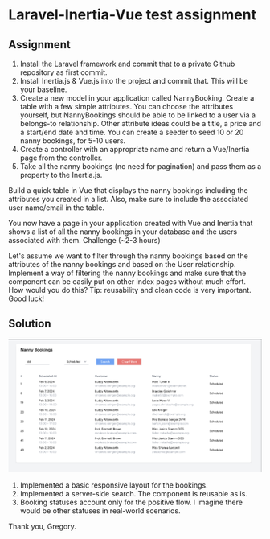 # Laravel-Inertia-Vue test assignment

## Assignment

1. Install the Laravel framework and commit that to a private Github repository as first commit.
2. Install Inertia.js & Vue.js into the project and commit that. This will be your baseline.
3. Create a new model in your application called NannyBooking. Create a table with a few simple
   attributes. You can choose the attributes yourself, but NannyBookings should be able to be linked to a user via a belongs-to relationship. Other attribute ideas could be a title, a price and a start/end date and time. You can create a seeder to seed 10 or 20 nanny bookings, for 5-10 users.
4. Create a controller with an appropriate name and return a Vue/Inertia page from the controller.
5. Take all the nanny bookings (no need for pagination) and pass them as a property to the Inertia.js.

Build a quick table in Vue that displays the nanny bookings including the attributes you created in a list. Also, make sure to include the associated user name/email in the table.

You now have a page in your application created with Vue and Inertia that shows a list of all the nanny bookings in your database and the users associated with them.
Challenge (~2-3 hours)

Let's assume we want to filter through the nanny bookings based on the attributes of the nanny bookings and based on the User relationship. Implement a way of filtering the nanny bookings and make sure that the component can be easily put on other index pages without much effort. How would you do this? Tip: reusability and clean code is very important. Good luck!

## Solution 

![Filtering](./readme.png)

1. Implemented a basic responsive layout for the bookings.
2. Implemented a server-side search. The component is reusable as is.
3. Booking statuses account only for the positive flow. I imagine there would be other statuses in real-world scenarios.

Thank you,
Gregory.
